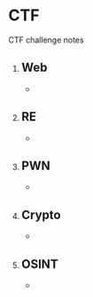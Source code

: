 # CTF
CTF challenge notes

1. Web
	-
	-

2. RE
	-
	-

3. PWN
	-
	-

4. Crypto
	-
	-

5. OSINT
	-
	-
